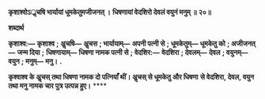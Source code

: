 **कृशाश्वोऽॢचषि भार्यायां धूमकेतुमजीजनत् ।** **धिषणायां वेदशिरो देवलं वयुनं मनुम् ॥ २०॥** 

**शब्दार्थ** 

**कृशाश्व:—** **कृशाश्व** **; अॢचषि—** **अॢचस** **; भार्यायाम्—** **अपनी पत्नी से** **; धूमकेतुम्—** **धूमकेतु को** **; अजीजनत्—** **जन्म दिया** **;** **धिषणायाम्—** **धिषणा नामक पत्नी से** **; वेदशिर:—** **वेदशिरा** **; देवलम्—** **देवल** **; वयुनम्—** **वयुन** **; मनुम्—** **मनु।** **.** 

**कृश्वाश्व के अॢचस् तथा धिषणा नामक दो पत्नियाँ थीं। अॢचस् से धूमकेतु और धिषणा** **से वेदशिरा, देवल, वयुन तथा मनु नामक चार पुत्र उत्पन्न हुए।** **** 